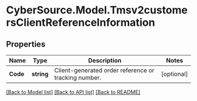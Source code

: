 # CyberSource.Model.Tmsv2customersClientReferenceInformation
## Properties

Name | Type | Description | Notes
------------ | ------------- | ------------- | -------------
**Code** | **string** | Client-generated order reference or tracking number.  | [optional] 

[[Back to Model list]](../README.md#documentation-for-models) [[Back to API list]](../README.md#documentation-for-api-endpoints) [[Back to README]](../README.md)

